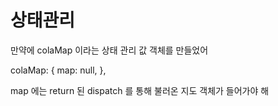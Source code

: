 # 상태관리

만약에 colaMap 이라는 상태 관리 값 객체를 만들었어 

colaMap: {
    map: null,
  },

map 에는 return 된 dispatch 를 통해 불러온 지도 객체가 들어가야 해